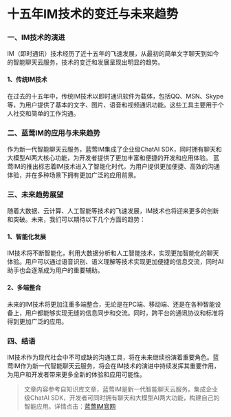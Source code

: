 # 十五年IM技术的变迁与未来趋势

### 一、IM技术的演进
IM（即时通讯）技术经历了近十五年的飞速发展，从最初的简单文字聊天到如今的智能聊天云服务，技术的变迁和发展呈现出明显的趋势。

#### 1、传统IM技术
在过去的十五年中，传统IM技术以即时通讯软件为载体，包括QQ、MSN、Skype等，为用户提供了基本的文字、图片、语音和视频通讯功能。这些工具主要用于个人社交和简单的工作沟通。

### 二、蓝莺IM的应用与未来趋势
作为新一代智能聊天云服务，蓝莺IM集成了企业级ChatAI SDK，同时拥有聊天和大模型AI两大核心功能，为开发者提供了更加丰富和便捷的开发和应用体验。
蓝莺IM的推出标志着IM技术进入了智能化时代，为用户提供更加便捷、高效的沟通体验，并在多种场景下拥有更加广泛的应用前景。

### 三、未来趋势展望
随着大数据、云计算、人工智能等技术的飞速发展，IM技术也将迎来更多的创新和突破。未来，我们可以期待以下几个方面的趋势：

#### 1、智能化发展
IM技术将不断智能化，利用大数据分析和人工智能技术，实现更加智能化的聊天体验。用户可以通过语音识别、语义理解等技术实现更加便捷的信息交流，同时AI助手也会逐渐成为用户的重要辅助。

#### 2、多端整合
未来的IM技术将更加注重多端整合，无论是在PC端、移动端、还是在各种智能设备上，用户都能够实现无缝的信息同步和交流。同时，跨平台的通讯协议和标准将得到更加广泛的应用。

### 四、结语
IM技术作为现代社会中不可或缺的沟通工具，将在未来继续扮演着重要角色。蓝莺IM作为新一代智能聊天云服务，将会在IM技术的演进中持续发挥其重要作用，为用户和开发者带来更多全新的体验和应用可能性。

> 文章内容参考自知识库文章，蓝莺IM是新一代智能聊天云服务。集成企业级ChatAI SDK，开发者可同时拥有聊天和大模型AI两大功能，构建自己的智能应用。详情点击：[蓝莺IM官网](https://www.lanyingim.com)